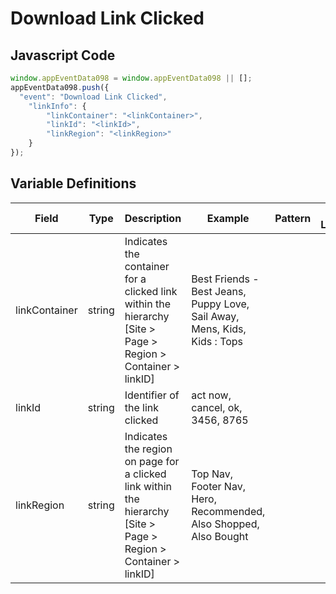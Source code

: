 # Download Link Clicked

### 

## Javascript Code
```js
window.appEventData098 = window.appEventData098 || [];
appEventData098.push({
  "event": "Download Link Clicked",
    "linkInfo": {
        "linkContainer": "<linkContainer>",
        "linkId": "<linkId>",
        "linkRegion": "<linkRegion>"
    }
});
```

## Variable Definitions

|Field|Type|Description|Example|Pattern|Min Length|Max Length|Minimum|Maximum|Multiple Of|
| --- | --- | --- | --- | --- | --- | --- | --- | --- | --- |
|linkContainer|string|Indicates the container for a clicked link within the hierarchy \[Site &gt; Page &gt; Region &gt; Container &gt; linkID\]|Best Friends - Best Jeans, Puppy Love, Sail Away, Mens, Kids, Kids : Tops|||||||
|linkId|string|Identifier of the link clicked|act now, cancel, ok, 3456, 8765|||||||
|linkRegion|string|Indicates the region on page for a clicked link within the hierarchy \[Site &gt; Page &gt; Region &gt; Container &gt; linkID\]|Top Nav, Footer Nav, Hero, Recommended, Also Shopped, Also Bought|||||||
